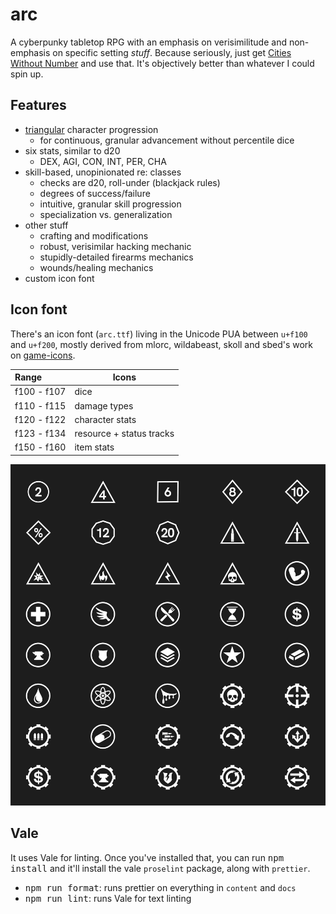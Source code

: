 # arc

A cyberpunky tabletop RPG with an emphasis on verisimilitude and non-emphasis on specific setting _stuff_. Because seriously, just get [Cities Without Number](https://preview.drivethrurpg.com/en/product/449873/cities-without-number-free-version) and use that. It's objectively better than whatever I could spin up.

## Features

- [triangular](https://en.wikipedia.org/wiki/Triangular_number) character progression
  - for continuous, granular advancement without percentile dice
- six stats, similar to d20
  - DEX, AGI, CON, INT, PER, CHA
- skill-based, unopinionated re: classes
  - checks are d20, roll-under (blackjack rules)
  - degrees of success/failure
  - intuitive, granular skill progression
  - specialization vs. generalization
- other stuff
  - crafting and modifications
  - robust, verisimilar hacking mechanic
  - stupidly-detailed firearms mechanics
  - wounds/healing mechanics
- custom icon font

## Icon font

There's an icon font (`arc.ttf`) living in the Unicode PUA between `u+f100` and `u+f200`, mostly derived from mlorc, wildabeast, skoll and sbed's work on [game-icons](http://game-icons.net).

| Range       | Icons                    |
| :---------- | ------------------------ |
| f100 - f107 | dice                     |
| f110 - f115 | damage types             |
| f120 - f122 | character stats          |
| f123 - f134 | resource + status tracks |
| f150 - f160 | item stats               |

![font repertoire](font.png)

## Vale

It uses Vale for linting. Once you've installed that, you can run <kbd>npm install</kbd> and it'll install the vale `proselint` package, along with `prettier`.

- <kbd>npm run format</kbd>: runs prettier on everything in `content` and `docs`
- <kbd>npm run lint</kbd>: runs Vale for text linting
